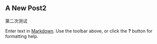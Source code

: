 ## A New Post2

第二次测试

Enter text in [Markdown](http://daringfireball.net/projects/markdown/). Use the toolbar above, or click the **?** button for formatting help.
